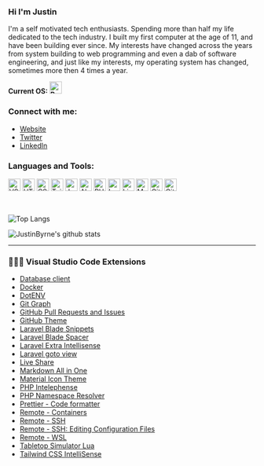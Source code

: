 ### Hi I'm Justin

I'm a self motivated tech enthusiasts. Spending more than half my life dedicated to the tech industry. I built my first computer at the age of 11, and have been building ever since. My interests have changed across the years from system building to web programming and even a dab of software engineering, and just like my interests, my operating system has changed, sometimes more then 4 times a year.

**Current OS: <img src="https://img.shields.io/badge/Pop!__OS%2021.10-282C34?style=flat&logo=popos&logoColor=48B9C7" alt="Pop! OS 21.10" title="Pop!_OS" height="25" />**

### Connect with me:

- [Website](https://justinbyrne.dev/)
- [Twitter](https://www.twitter.com/JustinBTechGuy)
- [LinkedIn](https://www.linkedin.com/in/JustinBTechGuy)

### Languages and Tools:

<a name="langs"></a>

[<img src="https://img.shields.io/badge/VS%20Code-282C34?style=flat&logo=visualstudiocode&logoColor=007ACC" alt="VS Code" title="Visual Studio Code" height="25" />][langs]
[<img src="https://img.shields.io/badge/HTML%205-282C34?style=flat&logo=html5&logoColor=E34F26" alt="HTML 5" title="HTML 5" height="25" />][langs]
[<img src="https://img.shields.io/badge/CSS%203-282C34?style=flat&logo=css3&logoColor=1572B6" alt="CSS 3" title="CSS 3" height="25" />][langs]
[<img src="https://img.shields.io/badge/Tailwind%20CSS-282C34?style=flat&logo=tailwindcss&logoColor=06B6D4" alt="Tailwind CSS" title="Tailwind CSS" height="25" />][langs]
[<img src="https://img.shields.io/badge/Javascript-282C34?style=flat&logo=javascript&logoColor=F7DF1E" alt="Javascript" title="Javascript" height="25" />][langs]
[<img src="https://img.shields.io/badge/Alpine.js-282C34?style=flat&logo=alpine.js&logoColor=8BC0D0" alt="Alpine.js" title="Alpine.js" height="25" />][langs]
[<img src="https://img.shields.io/badge/PHP-282C34?style=flat&logo=php&logoColor=777BB4" alt="PHP" title="PHP" height="25" />][langs]
[<img src="https://img.shields.io/badge/Laravel-282C34?style=flat&logo=laravel&logoColor=FF2D20" alt="Laravel" title="Laravel" height="25" />][langs]
[<img src="https://img.shields.io/badge/Livewire-282C34?style=flat&logo=livewire&logoColor=4E56A6" alt="Livewire" title="Livewire" height="25" />][langs]
[<img src="https://img.shields.io/badge/MySQL-282C34?style=flat&logo=mysql&logoColor=4479A1" alt="MySQL" title="MySQL" height="25" />][langs]
[<img src="https://img.shields.io/badge/Git-282C34?style=flat&logo=git&logoColor=F05032" alt="Git" title="Git" height="25" />][langs]
[<img src="https://img.shields.io/badge/GitHub-282C34?style=flat&logo=github&logoColor=181717" alt="GitHub" title="GitHub" height="25" />][langs]

<br />
 
![Top Langs](https://github-readme-stats.vercel.app/api/top-langs/?username=JustinByrne&layout=compact&hide_border=true)

![JustinByrne's github stats](https://github-readme-stats.vercel.app/api?username=JustinByrne&show_icons=true&count_private=true&hide_border=true)

---

### 🧑🏻‍💻 Visual Studio Code Extensions

- [Database client](https://marketplace.visualstudio.com/items?itemName=cweijan.vscode-database-client2)
- [Docker](https://marketplace.visualstudio.com/items?itemName=ms-azuretools.vscode-docker)
- [DotENV](https://marketplace.visualstudio.com/items?itemName=mikestead.dotenv)
- [Git Graph](https://marketplace.visualstudio.com/items?itemName=mhutchie.git-graph)
- [GitHub Pull Requests and Issues](https://marketplace.visualstudio.com/items?itemName=GitHub.vscode-pull-request-github)
- [GitHub Theme](https://marketplace.visualstudio.com/items?itemName=GitHub.github-vscode-theme)
- [Laravel Blade Snippets](https://marketplace.visualstudio.com/items?itemName=onecentlin.laravel-blade)
- [Laravel Blade Spacer](https://marketplace.visualstudio.com/items?itemName=austenc.laravel-blade-spacer)
- [Laravel Extra Intellisense](https://marketplace.visualstudio.com/items?itemName=amiralizadeh9480.laravel-extra-intellisense)
- [Laravel goto view](https://marketplace.visualstudio.com/items?itemName=codingyu.laravel-goto-view)
- [Live Share](https://marketplace.visualstudio.com/items?itemName=MS-vsliveshare.vsliveshare)
- [Markdown All in One](https://marketplace.visualstudio.com/items?itemName=yzhang.markdown-all-in-one)
- [Material Icon Theme](https://marketplace.visualstudio.com/items?itemName=PKief.material-icon-theme)
- [PHP Intelephense](https://marketplace.visualstudio.com/items?itemName=bmewburn.vscode-intelephense-client)
- [PHP Namespace Resolver](https://marketplace.visualstudio.com/items?itemName=MehediDracula.php-namespace-resolver)
- [Prettier - Code formatter](https://marketplace.visualstudio.com/items?itemName=esbenp.prettier-vscode)
- [Remote - Containers](https://marketplace.visualstudio.com/items?itemName=ms-vscode-remote.remote-containers)
- [Remote - SSH](https://marketplace.visualstudio.com/items?itemName=ms-vscode-remote.remote-ssh)
- [Remote - SSH: Editing Configuration Files](https://marketplace.visualstudio.com/items?itemName=ms-vscode-remote.remote-ssh-edit)
- [Remote - WSL](https://marketplace.visualstudio.com/items?itemName=ms-vscode-remote.remote-wsl)
- [Tabletop Simulator Lua](https://marketplace.visualstudio.com/items?itemName=rolandostar.tabletopsimulator-lua)
- [Tailwind CSS IntelliSense](https://marketplace.visualstudio.com/items?itemName=bradlc.vscode-tailwindcss)

[langs]: #langs
